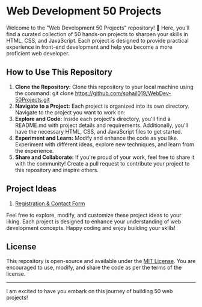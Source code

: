 # Web Development 50 Projects

Welcome to the "Web Development 50 Projects" repository! 🚀 Here, you'll find a curated collection of 50 hands-on projects to sharpen your skills in HTML, CSS, and JavaScript. Each project is designed to provide practical experience in front-end development and help you become a more proficient web developer.

## How to Use This Repository

1. **Clone the Repository:** Clone this repository to your local machine using the command: git clone https://github.com/sohail019/WebDev-50Projects.git
2. **Navigate to a Project:** Each project is organized into its own directory. Navigate to the project you want to work on:
3. **Explore and Code:** Inside each project's directory, you'll find a README.md with project details and requirements. Additionally, you'll have the necessary HTML, CSS, and JavaScript files to get started.
4. **Experiment and Learn:** Modify and enhance the code as you like. Experiment with different ideas, explore new techniques, and learn from the experience.
5. **Share and Collaborate:** If you're proud of your work, feel free to share it with the community! Create a pull request to contribute your project to this repository and inspire others.

## Project Ideas

1. <a href="https://github.com/sohail019/WebDev-50Projects/tree/main/1-Registration-Login-Form">Registration & Contact Form</a>


Feel free to explore, modify, and customize these project ideas to your liking. Each project is designed to enhance your understanding of web development concepts. Happy coding and enjoy building your skills!

## License

This repository is open-source and available under the [MIT License](LICENSE). You are encouraged to use, modify, and share the code as per the terms of the license.

---

I am excited to have you embark on this journey of building 50 web projects! 

